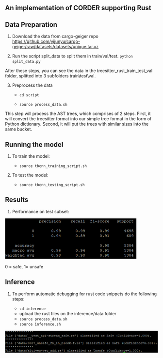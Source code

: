 ## An implementation of CORDER supporting Rust



## Data Preparation

1. Download the data from cargo-geiger repo https://github.com/yijunyu/cargo-geiger/raw/datasets/datasets/unique.tar.xz 

2. Run the script split_data to split them in train/val/test. ```python split_data.py``` 
 

After these steps, you can see the data in the treesitter_rust_train_test_val folder, splitted into 3 subfolders train\test\val. 


3. Preprocess the data

    - ```cd script```
    
    - ```source process_data.sh```

This step will process the AST trees, which comprises of 2 steps. First, it will convert the treesitter format into our simple tree format in the form of Python dictionary. Second, it will put the trees with similar sizes into the same bucket.



## Running the model

1. To train the model:
    - ```source tbcnn_training_script.sh```
    
2. To test the model:
    - ```source tbcnn_testing_script.sh``` 
    
    
    
## Results

1. Performance on test subset:
       
![plot](test.png)

0 = safe, 1= unsafe


## Inference

1. To perform automatic debugging for rust code snippets do the following steps:
    
    + ```cd inference```
    + upload the rust files on the inference/data folder
    + ```source process_data.sh```
    + ```source inference.sh```
    
    
![plot](inference.png)    






